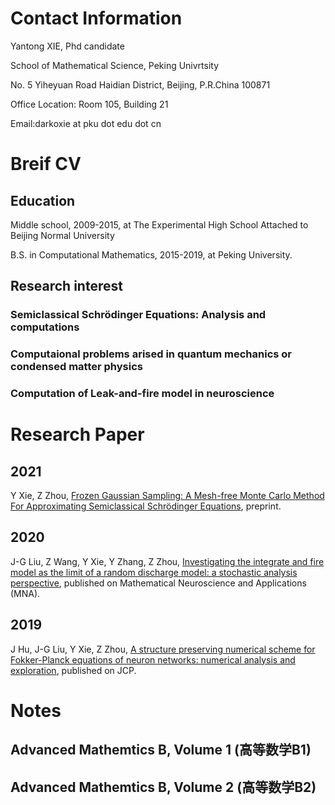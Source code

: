 <html>
<body>
<h1> Contact Information
</h1>
<p> Yantong XIE, Phd candidate
</p>
<p> School of Mathematical Science, Peking Univrtsity
</p>
<p> No. 5 Yiheyuan Road Haidian District, Beijing, P.R.China 100871 
</p>
<p> Office Location: Room 105, Building 21
</p>
<p> Email:darkoxie at pku dot edu dot cn 
<h1> Breif CV
</h1>
<h2> Education
</h2>
<p> Middle school, 2009-2015, at The Experimental High School Attached to Beijing Normal University
</p>
<p> B.S. in Computational Mathematics, 2015-2019, at Peking University.
</p>
<h2> Research interest
<h3> Semiclassical Schrödinger Equations: Analysis and computations
</h3>
<h3> Computaional problems arised in quantum mechanics or condensed matter physics
</h3>
<h3> Computation of Leak-and-fire model in neuroscience
</h3>
<h1> Research Paper
</h1>
<h2> 2021
</h2>
<p> Y Xie, Z Zhou, <a href="https://arxiv.org/abs/2112.05405"> Frozen Gaussian Sampling: A Mesh-free Monte Carlo Method For Approximating Semiclassical Schrödinger Equations</a>, preprint.
</p>
<h2> 2020
</h2>
<p> J-G Liu, Z Wang, Y Xie, Y Zhang, Z Zhou, <a href="https://arxiv.org/abs/2102.07891"> Investigating the integrate and fire model as the limit of a random discharge model: a stochastic analysis perspective</a>, published on Mathematical Neuroscience and Applications (MNA).
</p>
<h2> 2019
</h2>
<p> J Hu, J-G Liu, Y Xie, Z Zhou, <a href="https://www.sciencedirect.com/science/article/pii/S0021999121000905?via%3Dihub"> A structure preserving numerical scheme for Fokker-Planck equations of neuron networks: numerical analysis and exploration</a>, published on JCP.
</p>
<h1> Notes
</h1>
<h2> Advanced Mathemtics B, Volume 1 (高等数学B1)
</h2>
<h2> Advanced Mathemtics B, Volume 2 (高等数学B2)
</h2>
</body>
</html>
